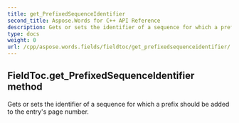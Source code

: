 ```yaml
---
title: get_PrefixedSequenceIdentifier
second_title: Aspose.Words for C++ API Reference
description: Gets or sets the identifier of a sequence for which a prefix should be added to the entry's page number. 
type: docs
weight: 0
url: /cpp/aspose.words.fields/fieldtoc/get_prefixedsequenceidentifier/
---
```

## FieldToc.get_PrefixedSequenceIdentifier method


Gets or sets the identifier of a sequence for which a prefix should be added to the entry's page number.

